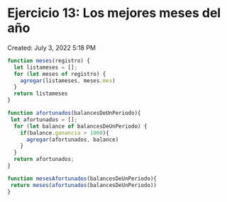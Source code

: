 # Ejercicio 13: Los mejores meses del año

Created: July 3, 2022 5:18 PM

```jsx
function meses(registro) {
  let listameses = [];
  for (let meses of registro) {
    agregar(listameses, meses.mes)
  }
  return listameses
}

function afortunados(balancesDeUnPeriodo){
 let afortunados = [];
  for (let balance of balancesDeUnPeriodo) {
    if(balance.ganancia > 1000){
      agregar(afortunados, balance)
    }
  }
  return afortunados;
}

function mesesAfortunados(balancesDeUnPeriodo){
 return meses(afortunados(balancesDeUnPeriodo))
}
```